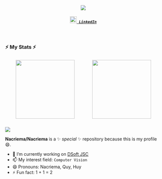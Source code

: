 
<h1 align="center">
  <a href="https://git.io/typing-svg">
    <img src="https://readme-typing-svg.herokuapp.com/?lines=Hello,+There!+👋;This+is+Nacriema....;Nice+to+meet+you!&center=true&size=30">
  </a>
</h1>


<h5 align="center">
  <code><a href="https://www.linkedin.com/in/huy-truong-mai-39068a1b0/" title="LinkedIn Profile"><img width="22" src="https://github.com/zumrudu-anka/zumrudu-anka/blob/master/images/linkedin.svg"> LinkedIn</a></code>
</h5>
<br>

### ⚡ My Stats ⚡

<p align=center>

<div align=center style="display:table;table-layout:fixed;width:100%;height:190px;box-sizing:border-box;border-spacing:10px;">
    <a title="Nacriema github stat" style=" display:table-cell;vertical-align:middle;">
      <img height=190 src="https://github-readme-stats.vercel.app/api?username=nacriema&show_icons=true&theme=dracula"/>
    </a>
    <a title="My top languages" style=" display:table-cell;vertical-align:middle;">
      <img height=190 src="https://github-readme-stats.vercel.app/api/top-langs/?username=nacriema&&hide=jupyter%20notebook,html&layout=compact&title_color=61dafb&text_color=ffffff&icon_color=61dafb&bg_color=20232a&langs_count=6&border_color=61dafb&hide_border=true"/>
    </a>
  </div>
  <br>
  <img src="https://github-readme-activity-graph.vercel.app/graph?username=Nacriema&bg_color=423c5d&color=ffffff&line=fcfcfc&point=0bda49&area=true&hide_border=true"/>
</p>

**Nacriema/Nacriema** is a ✨ _special_ ✨ repository because this is my profile 😄.

- 🔭 I’m currently working on [DSoft JSC](https://d-soft.com.vn/)
- 📫 My interest field: `Computer Vision`
- 😄 Pronouns: Nacriema, Quy, Huy
- ⚡ Fun fact: 1 + 1 = 2
<!--  Reference: https://github.com/zumrudu-anka/zumrudu-anka/blob/master/README.md-->
